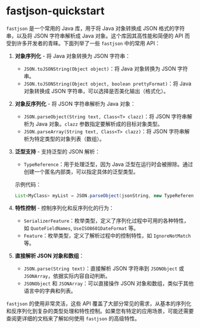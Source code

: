 # fastjson-quickstart

`fastjson` 是一个常用的 Java 库，用于将 Java 对象转换成 JSON 格式的字符串，以及将 JSON 字符串解析成 Java 对象。这个库因其高性能和简便的 API 而受到许多开发者的青睐。下面列举了一些 `fastjson` 中的常用 API：

1. **对象序列化** - 将 Java 对象转换为 JSON 字符串：
   - `JSON.toJSONString(Object object)`：将 Java 对象转换为 JSON 字符串。
   - `JSON.toJSONString(Object object, boolean prettyFormat)`：将 Java 对象转换成 JSON 字符串，可以选择是否美化输出（格式化）。

2. **对象反序列化** - 将 JSON 字符串解析为 Java 对象：
   - `JSON.parseObject(String text, Class<T> clazz)`：将 JSON 字符串解析为 Java 对象。`clazz` 参数指定要解析成的目标对象类型。
   - `JSON.parseArray(String text, Class<T> clazz)`：将 JSON 字符串解析为特定类型的对象列表（数组）。

3. **泛型支持** - 支持泛型的 JSON 解析：
   - `TypeReference`：用于处理泛型，因为 Java 泛型在运行时会被擦除。通过创建一个匿名内部类，可以指定具体的泛型类型。

   示例代码：
   ```java
   List<MyClass> myList = JSON.parseObject(jsonString, new TypeReference<List<MyClass>>(){});
   ```

4. **特性控制** - 控制序列化和反序列化的行为：
   - `SerializerFeature`：枚举类型，定义了序列化过程中可用的各种特性，如 `QuoteFieldNames`, `UseISO8601DateFormat` 等。
   - `Feature`：枚举类型，定义了解析过程中的控制特性，如 `IgnoreNotMatch` 等。

5. **直接解析 JSON 对象和数组**：
   - `JSON.parse(String text)`：直接解析 JSON 字符串到 `JSONObject` 或 `JSONArray`，依据实际内容自动判断。
   - `JSONObject` 和 `JSONArray`：可以直接操作 JSON 对象和数组，类似于其他语言中的字典和列表。

`fastjson` 的使用非常灵活，这些 API 覆盖了大部分常见的需求，从基本的序列化和反序列化到复杂的类型处理和特性控制。如果您有特定的应用场景，可能还需要查阅更详细的文档来了解如何使用 `fastjson` 的高级特性。
